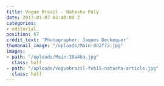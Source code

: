 ```yaml
---
title: Vogue Brasil - Natasha Poly
date: 2017-01-07 03:40:00 Z
categories:
- editorial
position: 67
credit_text: 'Photographer: Jaques Deckequer'
thumbnail_image: "/uploads/Main-9d2f72.jpg"
images:
- path: "/uploads/Main-18a4ba.jpg"
  class: half
- path: "/uploads/voguebrazil-feb15-natasha-article.jpg"
  class: half
---
```


